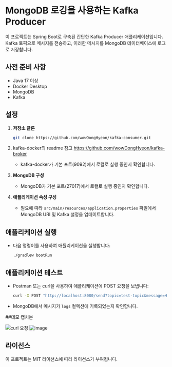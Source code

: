 # MongoDB 로깅을 사용하는 Kafka Producer

이 프로젝트는 Spring Boot로 구축된 간단한 Kafka Producer 애플리케이션입니다. Kafka 토픽으로 메시지를 전송하고, 이러한 메시지를 MongoDB 데이터베이스에 로그로 저장합니다.

## 사전 준비 사항

- Java 17 이상
- Docker Desktop
- MongoDB
- Kafka

## 설정

1. **저장소 클론**
   ```bash
   git clone https://github.com/wowDongHyeon/kafka-consumer.git
   ```

2. kafka-docker의 readme 참고
   https://github.com/wowDongHyeon/kafka-broker

   - kafka-docker가 기본 포트(9092)에서 로컬로 실행 중인지 확인합니다.

4. **MongoDB 구성**
   - MongoDB가 기본 포트(27017)에서 로컬로 실행 중인지 확인합니다.

5. **애플리케이션 속성 구성**
   - 필요에 따라 `src/main/resources/application.properties` 파일에서 MongoDB URI 및 Kafka 설정을 업데이트합니다.

## 애플리케이션 실행

- 다음 명령어를 사용하여 애플리케이션을 실행합니다:
  ```bash
  ./gradlew bootRun
  ```

## 애플리케이션 테스트

- Postman 또는 curl을 사용하여 애플리케이션에 POST 요청을 보냅니다:
  ```bash
  curl -X POST "http://localhost:8080/send?topic=test-topic&message=HelloKafka"
  ```

- MongoDB에서 메시지가 `logs` 컬렉션에 기록되었는지 확인합니다.

##데모 캡처본


![curl 요청](https://github.com/user-attachments/assets/288d41de-5dab-4081-8f1e-841e25946ba9)
![image](https://github.com/user-attachments/assets/4b3e8bb3-5ee0-4d94-b6b8-f84caa8eaf8e)



## 라이선스

이 프로젝트는 MIT 라이선스에 따라 라이선스가 부여됩니다. 
